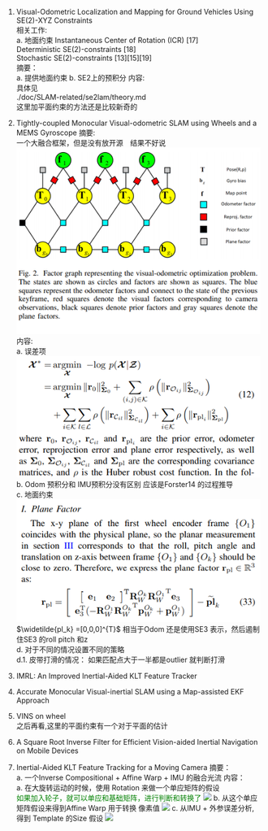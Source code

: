 <!--
 * @Author: Liu Weilong
 * @Date: 2021-01-14 19:49:35
 * @LastEditors: Liu Weilong 
 * @LastEditTime: 2021-01-14 19:56:48
 * @FilePath: /3rd-test-learning/doc/paper-21.1.4-21.1.15/reading_doc.md
 * @Description: 
-->


1. Visual-Odometric Localization and Mapping for Ground Vehicles
Using SE(2)-XYZ Constraints<br>
相关工作:<br>
a. 地面约束
Instantaneous Center of Rotation (ICR) [17] <br>
Deterministic SE(2)-constraints [18] <br>
Stochastic SE(2)-constraints [13][15][19]<br>
摘要：<br>
a. 提供地面约束
b. SE2上的预积分
内容:<br>
具体见<br>
./doc/SLAM-related/se2lam/theory.md<br>
这里加平面约束的方法还是比较新奇的


2. Tightly-coupled Monocular Visual-odometric
SLAM using Wheels and a MEMS Gyroscope
摘要:<br>
一个大融合框架，但是没有放开源　结果不好说
![](./picture/1.png)
内容:<br>
a. 误差项
   ![](./picture/2.png)
b. Odom 预积分和 IMU预积分没有区别 应该是Forster14 的过程推导<br>
c. 地面约束
   ![](./picture/3.png)
   $\widetilde{pl_k} =[0,0,0]^{T}$
相当于Odom 还是使用SE3 表示，然后遏制住SE3 的roll pitch 和z <br>
d. 对于不同的情况设置不同的策略 <br>
d.1. 皮带打滑的情况： 如果匹配点大于一半都是outlier 就判断打滑<br>


3. IMRL: An Improved Inertial-Aided KLT Feature Tracker

4. Accurate Monocular Visual-inertial SLAM using a
Map-assisted EKF Approach


5. VINS on wheel<br>
之后再看,这里的平面约束有一个对于平面的估计<br>

6. A Square Root Inverse Filter for Efficient
Vision-aided Inertial Navigation on Mobile Devices


7. Inertial-Aided KLT Feature Tracking for a Moving Camera
   摘要：<br>
   a. 一个Inverse Compositional + Affine Warp + IMU 的融合光流
   内容：<br>
   a. 在大旋转运动的时候，使用 Rotation 来做一个单应矩阵的假设<br>
   <font Color="Green">如果加入轮子，就可以单应和基础矩阵，进行判断和转换了</font>
   ![](4.png)
   b. 从这个单应矩阵假设来得到Affine Warp 用于转换 像素值
   ![](5.png)
   c. 从IMU + 外参误差分析, 得到 Template 的Size 假设
   ![](6.png)

